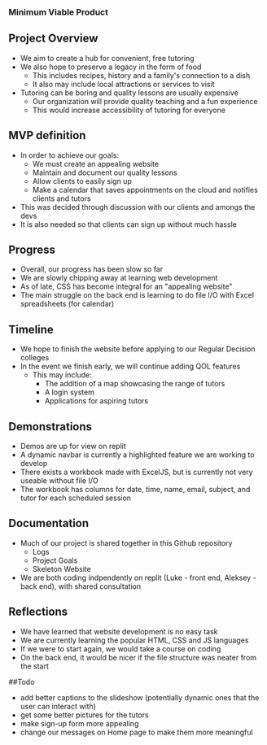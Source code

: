### Minimum Viable Product

## Project Overview
* We aim to create a hub for convenient, free tutoring
* We also hope to preserve a legacy in the form of food
  - This includes recipes, history and a family's connection to a dish
  - It also may include local attractions or services to visit
* Tutoring can be boring and quality lessons are usually expensive
  - Our organization will provide quality teaching and a fun experience
  - This would increase accessibility of tutoring for everyone

## MVP definition
* In order to achieve our goals:
  - We must create an appealing website
  - Maintain and document our quality lessons
  - Allow clients to easily sign up
  - Make a calendar that saves appointments on the cloud and notifies clients and tutors
* This was decided through discussion with our clients and amongs the devs
* It is also needed so that clients can sign up without much hassle

## Progress
* Overall, our progress has been slow so far
* We are slowly chipping away at learning web development
* As of late, CSS has become integral for an "appealing website"
* The main struggle on the back end is learning to do file I/O with Excel spreadsheets (for calendar)

## Timeline
* We hope to finish the website before applying to our Regular Decision colleges
* In the event we finish early, we will continue adding QOL features
  - This may include:
    - The addition of a map showcasing the range of tutors
    - A login system
    - Applications for aspiring tutors

## Demonstrations
* Demos are up for view on replit
* A dynamic navbar is currently a highlighted feature we are working to develop
* There exists a workbook made with ExcelJS, but is currently not very useable without file I/O
* The workbook has columns for date, time, name, email, subject, and tutor for each scheduled session

## Documentation
* Much of our project is shared together in this Github repository
  - Logs
  - Project Goals
  - Skeleton Website
* We are both coding indpendently on replit (Luke - front end, Aleksey - back end), with shared consultation

## Reflections
* We have learned that website development is no easy task
* We are currently learning the popular HTML, CSS and JS languages
* If we were to start again, we would take a course on coding
* On the back end, it would be nicer if the file structure was neater from the start

##Todo
- add better captions to the slideshow (potentially dynamic ones that the user can interact with)
- get some better pictures for the tutors
- make sign-up form more appealing
- change our messages on Home page to make them more meaningful

